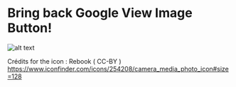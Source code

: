 # Bring back Google View Image Button!


![alt text](screenshot.jpg "Screenshot")


Crédits for the icon :
Rebook ( CC-BY )
https://www.iconfinder.com/icons/254208/camera_media_photo_icon#size=128
